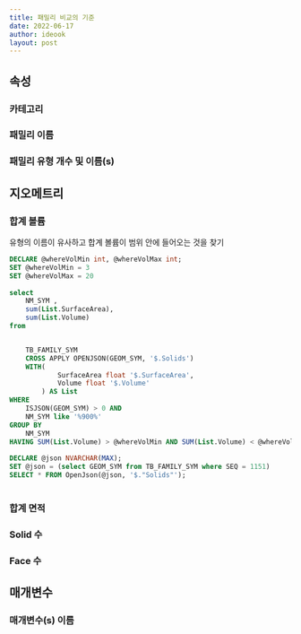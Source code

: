 ```yaml
---
title: 패밀리 비교의 기준
date: 2022-06-17
author: ideook
layout: post
---
```


## 속성

### 카테고리

### 패밀리 이름

### 패밀리 유형 개수 및 이름(s)



## 지오메트리

### 합계 볼륨
유형의 이름이 유사하고 합계 볼륨이 범위 안에 들어오는 것을 찾기

```sql	
DECLARE @whereVolMin int, @whereVolMax int;
SET @whereVolMin = 3
SET @whereVolMax = 20
	
select 
	NM_SYM ,
	sum(List.SurfaceArea),
	sum(List.Volume)
from 


	TB_FAMILY_SYM
	CROSS APPLY OPENJSON(GEOM_SYM, '$.Solids')
	WITH(
			SurfaceArea float '$.SurfaceArea',
			Volume float '$.Volume'			
		) AS List
WHERE
	ISJSON(GEOM_SYM) > 0 AND 
	NM_SYM like '%900%'
GROUP BY 
	NM_SYM
HAVING SUM(List.Volume) > @whereVolMin AND SUM(List.Volume) < @whereVolMax 
	
DECLARE @json NVARCHAR(MAX);
SET @json = (select GEOM_SYM from TB_FAMILY_SYM where SEQ = 1151)	
SELECT * FROM OpenJson(@json, '$."Solids"');
	
```

### 합계 면적

### Solid 수

### Face 수


## 매개변수

### 매개변수(s) 이름


